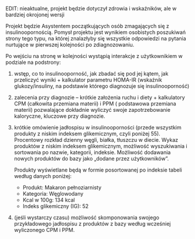 EDIT: nieaktualne, projekt będzie dotyczył zdrowia i wskaźników, ale w bardziej okrojonej wersji


Projekt będzie Asystentem początkujących osób zmagających się z insulinoopornością.
Pomysł projektu jest wynikiem osobistych poszukiwań strony tego typu, na której znalazłyby się wszystkie odpowiedzi 
na pytania nurtujące w pierwszej kolejności po zdiagnozowaniu.


Po wejściu na stronę w kolejności wystąpią interakcje z użytkownikiem w podziale na podstrony:

1) wstęp, co to insulinooporność, jak  zbadać się pod jej kątem, jak przeliczyć wyniki + kalkulator parametru HOMA-IR 
  (wskaźnik glukozy/insuliny, na podstawie którego diagnozuje się insulinooporność)

2) zalecenia przy diagnozie – krótkie założenia ruchu i diety + kalkulatory CPM (całkowita przemiana materii) 
  i PPM ( podstawowa przemiana materii) pozwalające dokładnie wyliczyć swoje zapotrzebowanie kaloryczne, kluczowe przy diagnozie.

3) krótkie omówienie jadłospisu w insulinooporności (przede wszystkim produkty z niskim indeksem glikemicznym, czyli poniżej 55). 
  Procentowy rozkład dzienny węgli, białka, tłuszczu w diecie.
  Wykaz produktów z niskim indeksem glikemicznym, możliwość wyszukiwania i sortowania po nazwie, kategorii, indeksie. 
  Możliwość dodawania nowych produktów do bazy jako „dodane przez użytkowników”.

    Produkty wyświetlane będą w formie posortowanej po indeksie tabeli według danych poniżej:

      - Produkt: Makaron pełnoziarnisty
      - Kategoria: Węglowodany
      - Kcal w 100g: 134 kcal
      - Indeks glikemiczny (IG): 52

4) (jeśli wystarczy czasu) możliwość skomponowania swojego przykładowego jadłospisu z produktów z bazy według wcześniej 
  wyliczonego CPM i PPM.


